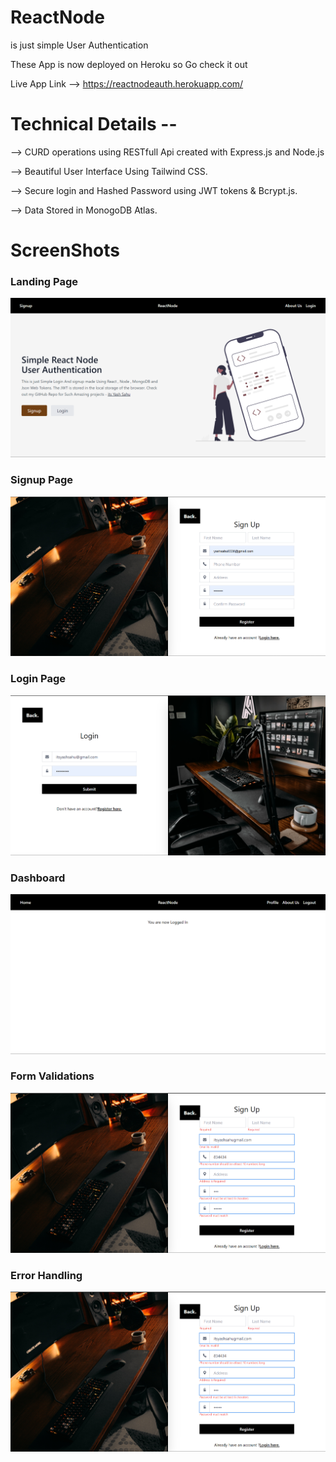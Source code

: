 
<h1>ReactNode</h1> is just simple User Authentication 

These App is now deployed on Heroku so Go check it out

Live App Link --> https://reactnodeauth.herokuapp.com/


<h1>Technical Details -- </h1>

--> CURD operations using RESTfull Api created with Express.js and Node.js

--> Beautiful User Interface Using Tailwind CSS.

--> Secure login and Hashed Password using JWT tokens & Bcrypt.js.

--> Data Stored in MonogoDB Atlas.


<h1>ScreenShots</h1>

<h3>Landing Page</h3>

![First Glance](screenshots/Screenshot_1.png "First Glance of the web-app")

<h3>Signup Page</h3>

![Sign Up page](screenshots/Screenshot_2.png "Sign up page of the web-app")

<h3>Login Page</h3>

![Login page](screenshots/Screenshot_3.png "Login page of the web-app")

<h3>Dashboard</h3>

![Dashboard](screenshots/Screenshot_4.png "Dashboard of the web-app")

<h3>Form Validations</h3>

![Form Validations](screenshots/Screenshot_5.png "Form Validations of the web-app")

<h3>Error Handling</h3>

![Error Handling](screenshots/Screenshot_5.png "Error Handling of the web-app")

